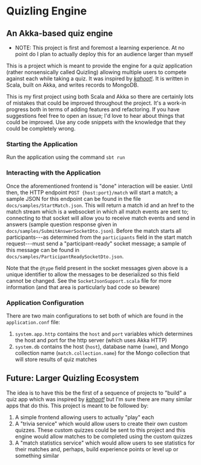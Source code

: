 # Quizling Engine
## An Akka-based quiz engine
* NOTE: This project is first and foremost a learning experience. At no point do I plan to actually
 deploy this for an audience larger than myself

This is a project which is meant to provide the engine for a quiz application 
(rather nonsensically called Quizling) allowing multiple users to compete against each while taking a quiz. It
was inspired by [*kahoot!*](http://kahoot.com).
It is written in Scala, built on
Akka, and writes records to MongoDB.

This is my first project using both Scala and Akka so there are certainly lots of mistakes that could be improved throughout the project. 
It's a work-in progress both in terms of adding features and refactoring. If you have suggestions feel free to open an issue; I'd love to hear
about things that could be improved.
Use any code snippets with the knowledge that they could be completely wrong.

### Starting the Application
Run the application using the command `sbt run`

### Interacting with the Application
Once the aforementioned frontend is "done" interaction will be easier. Until then, the HTTP endpoint
`POST {host:port}/match` will start a match; a sample JSON for this endpoint can be found in 
the file `docs/samples/StartMatch.json`. This will return a match id and an href to the match stream which is a websocket
in which all match events are sent to; connecting to that socket will allow you to receive match events and
send in answers (sample question response given in `docs/samples/SubmitAnswerSocketDto.json`). Before the match starts
all participants---as determined from the `participants` field in the start match request---must send a "participant-ready"
socket message; a sample of this message can be found in `docs/samples/ParticipantReadySocketDto.json`.

Note that the `@type` field present in the socket messages given above is a unique identifier to allow the messages
to be deserialized so this field cannot be changed. See the `SocketJsonSupport.scala` file for more information
(and that area is particularly bad code so beware)

### Application Configuration
There are two main configurations to set both of which are found in the `application.conf` file:
1. `system.app.http` contains the `host` and `port` variables which determines the host and 
port for the http server (which uses Akka HTTP)
2. `system.db` contains the host (`host`), database name (`name`), and Mongo collection name (`match.collection.name`) for the Mongo
collection that will store results of quiz matches

## Future: Larger Quizling Ecosystem
The idea is to have this be the first of a sequence of projects to "build" a quiz app which 
was inspired by [*kahoot!*](http://kahoot.com) but I'm sure there are many similar apps that do this. This project is
meant to be followed by:
1. A simple frontend allowing users to actually "play" each
2. A "trivia service" which would allow users to create their own custom quizzes. These custom
quizzes could be sent to this project and this engine would allow matches to be completed using the custom quizzes
3. A "match statistics service" which would allow users to see statistics for their matches and, perhaps,
build experience points or level up or something similar